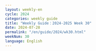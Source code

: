 ```yaml
---
layout: weekly-en
cycle: 2024
categories: weekly guide
title: "Weekly Guide：2024-2025 Week 30"
date: 2024-07-28
permalink: "/en/guide/2024/wk30.html"
weekNum: 30
language: English
---
```

